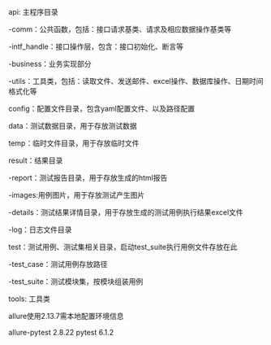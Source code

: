 api: 主程序目录

-comm：公共函数，包括：接口请求基类、请求及相应数据操作基类等

-intf_handle：接口操作层，包含：接口初始化、断言等

-business：业务实现部分

-utils：工具类，包括：读取文件、发送邮件、excel操作、数据库操作、日期时间格式化等

config：配置文件目录，包含yaml配置文件、以及路径配置

data：测试数据目录，用于存放测试数据

temp：临时文件目录，用于存放临时文件

result：结果目录

-report：测试报告目录，用于存放生成的html报告

-images:用例图片，用于存放测试产生图片

-details：测试结果详情目录，用于存放生成的测试用例执行结果excel文件

-log：日志文件目录

test：测试用例、测试集相关目录，启动test_suite执行用例文件存放在此

-test_case：测试用例存放路径

-test_suite：测试模块集，按模块组装用例

tools: 工具类

allure使用2.13.7需本地配置环境信息

allure-pytest         2.8.22
pytest                6.1.2

